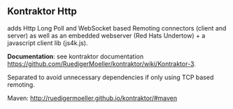 ## Kontraktor Http

adds Http Long Poll and WebSocket based Remoting connectors (client and server) as well
as an embedded webserver (Red Hats Undertow) + a javascript client lib (js4k.js). 

**Documentation**: see kontraktor documentation https://github.com/RuedigerMoeller/kontraktor/wiki/Kontraktor-3.

Separated to avoid unnecessary dependencies if only using TCP based remoting.

Maven:
http://ruedigermoeller.github.io/kontraktor/#maven
